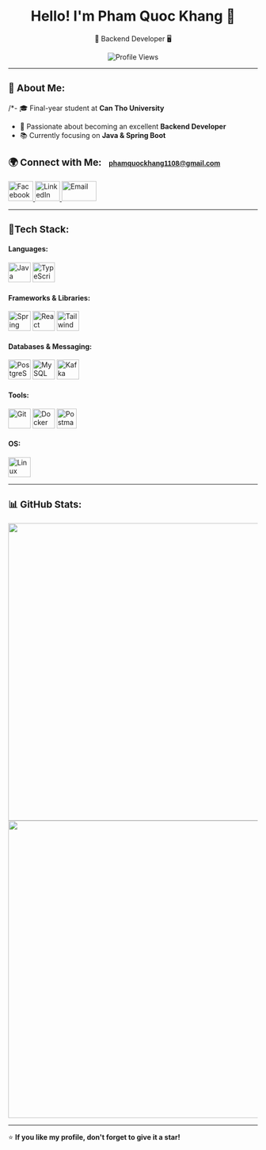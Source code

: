 <h1 align="center">Hello! I'm Pham Quoc Khang 👋</h1>

<p align="center">
  🚀 Backend Developer 🖥️
</p>
<p align="center">
  <img src="https://komarev.com/ghpvc/?username=phamquockhang&label=Profile%20views&color=0e75b6&style=flat" alt="Profile Views" />
</p>

---

### **<h3>🧐 About Me:</h3>**

/*- 🎓 Final-year student at **Can Tho University**
- 💼 Passionate about becoming an excellent **Backend Developer**
- 📚 Currently focusing on **Java & Spring Boot**

### **<h3>🌍 Connect with Me: <span style="margin-left: 10px; font-family: 'Arial', sans-serif; font-size: 14px; color: #1a73e8; text-decoration: none; transition: color 0.3s ease; display: inline-block;" onMouseOver="this.style.color='#ff4500'" onMouseOut="this.style.color='#1a73e8'">phamquockhang1108@gmail.com</span></h3>**

<p align="left">
    <a href="https://www.facebook.com/pham.khang.7792052" target="_blank">
        <img src="https://upload.wikimedia.org/wikipedia/commons/5/51/Facebook_f_logo_%282019%29.svg" alt="Facebook" width="50" height="40"/>
    </a>
    <a href="https://linkedin.com/in/phamquockhang" target="_blank">
        <img src="https://cdn.jsdelivr.net/gh/devicons/devicon/icons/linkedin/linkedin-original.svg" alt="LinkedIn" width="50" height="40"/>
    </a>
    <a href="mailto:phamquockhang1108@gmail.com">
        <img src="https://upload.wikimedia.org/wikipedia/commons/7/7e/Gmail_icon_%282020%29.svg" alt="Email" width="70" height="40"/>
    </a>
</p>

---

### **<h3>🔧Tech Stack:</h3>**

<div align="left">
    <h4>Languages:</h4>
    <p>
        <img src="https://cdn.jsdelivr.net/gh/devicons/devicon/icons/java/java-original.svg" alt="Java" width="45" height="40"/>
        <img src="https://cdn.jsdelivr.net/gh/devicons/devicon/icons/typescript/typescript-original.svg" alt="TypeScript" width="45" height="40"/>
    </p>
    <h4>Frameworks & Libraries:</h4>
    <p>
        <img src="https://cdn.jsdelivr.net/gh/devicons/devicon/icons/spring/spring-original.svg" alt="Spring Boot" width="45" height="40"/>
        <img src="https://cdn.jsdelivr.net/gh/devicons/devicon/icons/react/react-original.svg" alt="React" width="45" height="40"/>
        <img src="https://upload.wikimedia.org/wikipedia/commons/d/d5/Tailwind_CSS_Logo.svg" alt="Tailwind CSS" width="45" height="40"/>
    </p>
    <h4>Databases & Messaging:</h4>
    <p>
        <img src="https://cdn.jsdelivr.net/gh/devicons/devicon/icons/postgresql/postgresql-original.svg" alt="PostgreSQL" width="45" height="40"/>
        <img src="https://cdn.jsdelivr.net/gh/devicons/devicon/icons/mysql/mysql-original.svg" alt="MySQL" width="45" height="40"/>
        <img src="https://cdn.jsdelivr.net/gh/devicons/devicon/icons/apachekafka/apachekafka-original.svg" alt="Kafka" width="45" height="40"/>
    </p>
    <h4>Tools:</h4>
    <p>
        <img src="https://cdn.jsdelivr.net/gh/devicons/devicon/icons/git/git-original.svg" alt="Git" width="45" height="40"/>
        <img src="https://cdn.jsdelivr.net/gh/devicons/devicon/icons/docker/docker-original.svg" alt="Docker" width="45" height="40"/>
        <img src="https://www.vectorlogo.zone/logos/getpostman/getpostman-icon.svg" alt="Postman" width="40" height="40"/>
    </p>
    <h4>OS:</h4>
    <p>
        <img src="https://cdn.jsdelivr.net/gh/devicons/devicon/icons/linux/linux-original.svg" alt="Linux" width="45" height="40"/>
    </p>
  
</div>

---

### **<h3>📊 GitHub Stats:</h3>**

<p align="center">
  <img src="https://github-readme-stats.vercel.app/api?username=phamquockhang&show_icons=true&theme=tokyonight" width="600"/>
  <img src="https://github-readme-streak-stats.herokuapp.com/?user=phamquockhang&theme=tokyonight" width="600"/>
</p>

---

⭐ **If you like my profile, don't forget to give it a star!**
